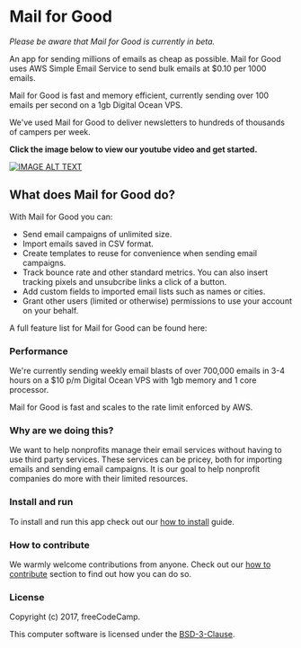 # Mail for Good

*Please be aware that Mail for Good is currently in beta.*



An app for sending millions of emails as cheap as possible. Mail for Good uses AWS Simple Email Service to send bulk emails at $0.10 per 1000 emails.

Mail for Good is fast and memory efficient, currently sending over 100 emails per second on a 1gb Digital Ocean VPS.

We've used Mail for Good to deliver newsletters to hundreds of thousands of campers per week.

**Click the image below to view our youtube video and get started.**

[![IMAGE ALT TEXT](http://img.youtube.com/vi/_7U03GVD4a8/0.jpg)](https://www.youtube.com/watch?v=_7U03GVD4a8 "Mail for Good")

## What does Mail for Good do?

With Mail for Good you can:

- Send email campaigns of unlimited size.
- Import emails saved in CSV format.
- Create templates to reuse for convenience when sending email campaigns.
- Track bounce rate and other standard metrics. You can also insert tracking pixels and unsubcribe links a click of a button.
- Add custom fields to imported email lists such as names or cities.
- Grant other users (limited or otherwise) permissions to use your account on your behalf.

A full feature list for Mail for Good can be found here:

### Performance

We're currently sending weekly email blasts of over 700,000 emails in 3-4 hours on a $10 p/m Digital Ocean VPS with 1gb memory and 1 core processor.

Mail for Good is fast and scales to the rate limit enforced by AWS.

### Why are we doing this?

We want to help nonprofits manage their email services without having to use third party services. These services can be pricey, both for importing emails and sending email campaigns. It is our goal to help nonprofit companies do more with their limited resources.

### Install and run

To install and run this app check out our [how to install](https://github.com/freeCodeCamp/Mail-for-Good/blob/master/docs/how_to_install.md) guide.

### How to contribute
We warmly welcome contributions from anyone. Check out our [how to contribute](https://github.com/FreeCodeCamp/nonprofit-email-service/blob/master/CONTRIBUTING.md) section to find out how you can do so.

### License

Copyright (c) 2017, freeCodeCamp.

This computer software is licensed under the [BSD-3-Clause](https://github.com/freeCodeCamp/Mail-for-Good/blob/master/LICENSE.md).

